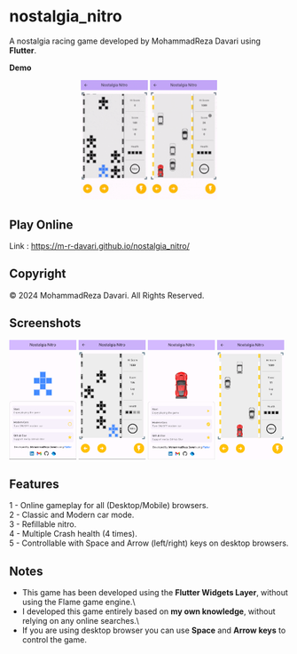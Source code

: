 # nostalgia_nitro

A nostalgia racing game developed by MohammadReza Davari using **Flutter**.

**Demo**
<p align="center" width="100%">
    <img width="24%" src="https://raw.githubusercontent.com/m-r-davari/nostalgia_nitro/main/samples/gp1.gif"> <img width="24%" src="https://raw.githubusercontent.com/m-r-davari/nostalgia_nitro/main/samples/gp2.gif">
</p>

## Play Online
Link : https://m-r-davari.github.io/nostalgia_nitro/

## Copyright
© 2024 MohammadReza Davari. All Rights Reserved.

## Screenshots
<img src="https://raw.githubusercontent.com/m-r-davari/nostalgia_nitro/main/samples/sc1.png" alt="sc1" width="24%"/> <img src="https://raw.githubusercontent.com/m-r-davari/nostalgia_nitro/main/samples/sc3.png" alt="sc3" width="24%"/> <img src="https://raw.githubusercontent.com/m-r-davari/nostalgia_nitro/main/samples/sc2.png" alt="sc2" width="24%"/> <img src="https://raw.githubusercontent.com/m-r-davari/nostalgia_nitro/main/samples/sc4.png" alt="sc4" width="24%"/>

## Features
1 - Online gameplay for all (Desktop/Mobile) browsers.\
2 - Classic and Modern car mode.\
3 - Refillable nitro.\
4 - Multiple Crash health (4 times).\
5 - Controllable with Space and Arrow (left/right) keys on desktop browsers.

## Notes
- This game has been developed using the **Flutter Widgets Layer**, without using the Flame game engine.\
- I developed this game entirely based on **my own knowledge**, without relying on any online searches.\
- If you are using desktop browser you can use **Space** and **Arrow keys** to control the game.


